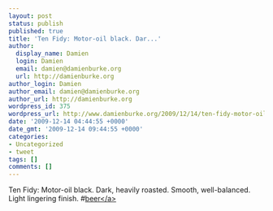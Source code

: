 ```yaml
---
layout: post
status: publish
published: true
title: 'Ten Fidy: Motor-oil black. Dar...'
author:
  display_name: Damien
  login: Damien
  email: damien@damienburke.org
  url: http://damienburke.org
author_login: Damien
author_email: damien@damienburke.org
author_url: http://damienburke.org
wordpress_id: 375
wordpress_url: http://www.damienburke.org/2009/12/14/ten-fidy-motor-oil-black-dar-2/
date: '2009-12-14 04:44:55 +0000'
date_gmt: '2009-12-14 09:44:55 +0000'
categories:
- Uncategorized
- tweet
tags: []
comments: []
---
```

<p>Ten Fidy: Motor-oil black. Dark, heavily roasted. Smooth, well-balanced. Light lingering finish. #<a href="http:&#47;&#47;search.twitter.com&#47;search?q=%23beer" class="aktt_hashtag">beer<&#47;a></p>

